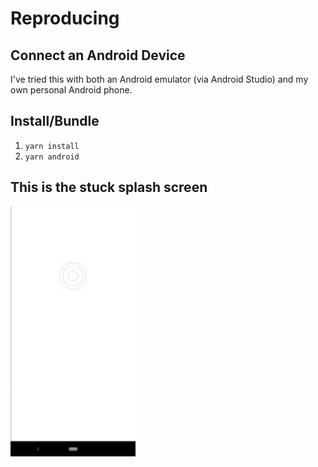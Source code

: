 # Reproducing

## Connect an Android Device

I've tried this with both an Android emulator (via Android Studio) and my own personal Android phone.

## Install/Bundle

1. `yarn install`
2. `yarn android`

## This is the stuck splash screen

![Screenshot of stuck splash screen](./assets/Screenshot.png?raw=true)

